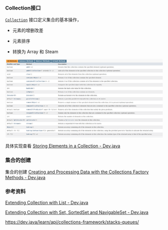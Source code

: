### Collection接口

[`Collection`](https://docs.oracle.com/en/java/javase/17/docs/api/java.base/java/util/Collection.html) 接口定义集合的基本操作，

- 元素的增删改差
- 元素排序

- 转换为 Array 和 Steam

![image-20240821224544980](images/image-20240821224544980.png)



具体实现查看 [Storing Elements in a Collection - Dev.java](https://dev.java/learn/api/collections-framework/collection-interface/#exploring)





### 集合的创建

集合的创建 [Creating and Processing Data with the Collections Factory Methods - Dev.java](https://dev.java/learn/api/collections-framework/immutable-collections/)





### 参考资料

[Extending Collection with List - Dev.java](https://dev.java/learn/api/collections-framework/lists/)

[Extending Collection with Set, SortedSet and NavigableSet - Dev.java](https://dev.java/learn/api/collections-framework/sets/)

https://dev.java/learn/api/collections-framework/stacks-queues/